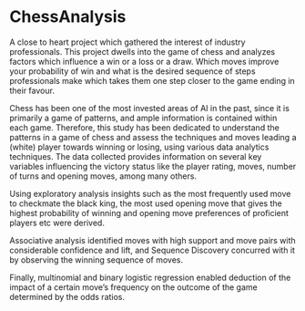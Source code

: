 # ChessAnalysis
A close to heart project which gathered the interest of industry professionals. This project dwells into the game of chess and analyzes factors which influence a win or a loss or a draw. Which moves improve your probability of win and what is the desired sequence of steps professionals make which takes them one step closer to the game ending in their favour.  


Chess has been one of the most invested areas of AI in the past, since it is primarily a game of patterns, and ample information is contained within each game. 
Therefore, this study has been dedicated to understand the patterns in a game of chess and assess the techniques and moves leading a (white) player towards winning or losing, using various data analytics techniques. The data collected provides information on several key variables influencing the victory status like the player rating, moves, number of turns and opening moves, among many others. 

Using exploratory analysis insights such as the most frequently used move to checkmate the black king, the most used opening move that gives the highest probability of winning and opening move preferences of proficient players etc were derived. 

Associative analysis identified moves with high support and move pairs with considerable confidence and lift, and Sequence Discovery concurred with it by observing the winning sequence of moves. 

Finally, multinomial and binary logistic regression enabled deduction of the impact of a certain move’s frequency on the outcome of the game determined by the odds ratios.
